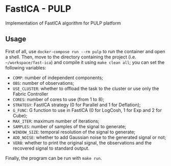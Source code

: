 # FastICA - PULP
Implementation of FastICA algorithm for PULP platform

## Usage
First of all, use `docker-compose run --rm pulp` to run the container and open a shell.
Then, move to the directory containing the project (i.e. `~/workspace/fast-ica`) and compile it using `make clean all`; you can set the following variables:

- `COMP`: number of independent components;
- `OBS`: number of observations;
- `USE_CLUSTER`: whether to offload the task to the cluster or use only the Fabric Controller
- `CORES`: number of cores to use (from 1 to 8);
- `STRATEGY`: FastICA strategy (0 for Parallel and 1 for Deflation);
- `G_FUNC`: G function to use in FastICA (0 for LogCosh, 1 for Exp and 2 for Cube);
- `MAX_ITER`: maximum number of iterations;
- `SAMPLES`: number of samples of the signal to generate;
- `WINDOW_SIZE`: temporal resolution of the signal to generate;
- `ADD_NOISE`: whether to add Gaussian noise to the generated signal or not;
- `VERB`: whether to print the original signal, the observations and the recovered signal to standard output.

Finally, the program can be run with `make run`.

